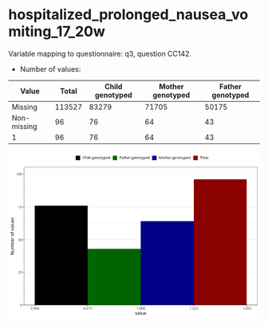 # hospitalized_prolonged_nausea_vomiting_17_20w
Variable mapping to questionnaire: q3, question CC142.
- Number of values:

| Value | Total | Child genotyped | Mother genotyped | Father genotyped |
| ----- | ----- | --------------- | ---------------- | ---------------- |
| Missing | 113527 | 83279 | 71705 | 50175 |
| Non-missing | 96 | 76 | 64 | 43 |
| 1 | 96 | 76 | 64 | 43 |



![](hospitalized_prolonged_nausea_vomiting_17_20w_n.png)




